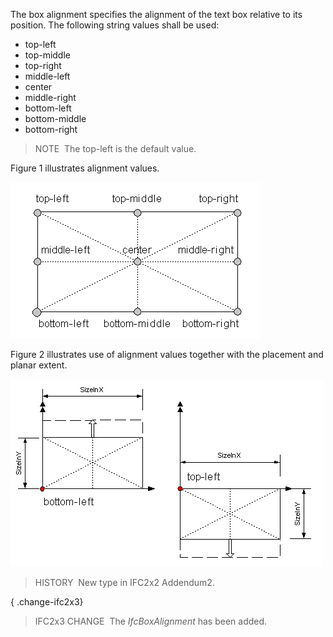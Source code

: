 ﻿The box alignment specifies the alignment of the text box relative to its position. The following string values shall be used:

* top-left
* top-middle
* top-right
* middle-left
* center
* middle-right
* bottom-left
* bottom-middle
* bottom-right

> NOTE&nbsp; The top-left is the default value.

Figure 1 illustrates alignment values.

!["9 alignment values"](../../../../../../figures/ifcboxalignment_fig1.gif "Figure 1 &mdash; Box alignment values")

Figure 2 illustrates use of alignment values together with the placement and planar extent.

!["use with planar extent"](../../../../../../figures/ifcboxalignment_fig2.gif "Figure 2 &mdash; Box alignment examples")

> HISTORY&nbsp; New type in IFC2x2 Addendum2.

{ .change-ifc2x3}
> IFC2x3 CHANGE&nbsp; The _IfcBoxAlignment_ has been added.
